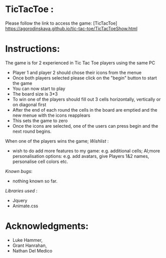 
# TicTacToe :
Please follow the link to access the game:
[TicTacToe]
https://agorodinskaya.github.io/tic-tac-toe/TicTacToeShow.html

# Instructions:

The game is for 2 experienced in Tic Tac Toe players using the same PC
- Player 1 and player 2 should chose their icons from the menue
- Once both players selected please click on the "begin" button to start the game
- You can now start to play
- The board size is 3*3 
- To win one of the players should fill out 3 cells horizontally, vertically or on diagonal first
- After the end of each round the cells in the board are emptied and the new menue with the icons reapplears
- This sets the game to zero
- Once the icons are selected, one of the users can press begin and the next round begins.

When one of the players wins the game;
_Wishlist_ : 
- wish to do add more features to my game: e.g. additional cells; AI;more personalisation options: e.g. add avatars, give Players 1&2 names, personalise cell colors etc.

_Known bugs_:
- nothing known so far.

_Libraries used_ :
- Jquery 
- Animate.css 

# Acknowledgments:
- Luke Hammer,
- Grant Hanrahan,
- Nathan Del Medico

